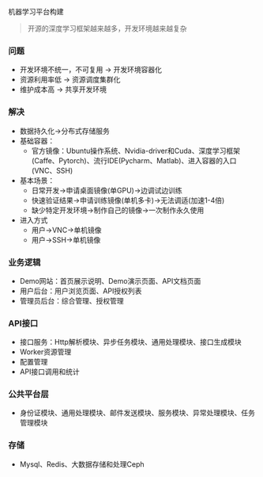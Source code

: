 机器学习平台构建

> 开源的深度学习框架越来越多，开发环境越来越复杂

### 问题
* 开发环境不统一，不可复用 -> 开发环境容器化
* 资源利用率低 -> 资源调度集群化
* 维护成本高 -> 共享开发环境

### 解决
* 数据持久化->分布式存储服务
* 基础容器：
	- 官方镜像：Ubuntu操作系统、Nvidia-driver和Cuda、深度学习框架(Caffe、Pytorch)、流行IDE(Pycharm、Matlab)、进入容器的入口(VNC、SSH)
* 基本场景：
	- 日常开发->申请桌面镜像(单GPU)->边调试边训练
	- 快速验证结果->申请训练镜像(单机多卡)->无法调适(加速1-4倍)
	- 缺少特定开发环境->制作自己的镜像->一次制作永久使用
* 进入方式
	- 用户->VNC->单机镜像
	- 用户->SSH->单机镜像


### 业务逻辑
* Demo网站：首页展示说明、Demo演示页面、API文档页面
* 用户后台：用户浏览页面、API授权列表
* 管理员后台：综合管理、授权管理

### API接口
* 接口服务：Http解析模块、异步任务模块、通用处理模块、接口生成模块
* Worker资源管理
* 配置管理
* API接口调用和统计

### 公共平台层
* 身份证模块、通用处理模块、邮件发送模块、服务模块、异常处理模块、任务管理模块

### 存储
* Mysql、Redis、大数据存储和处理Ceph
